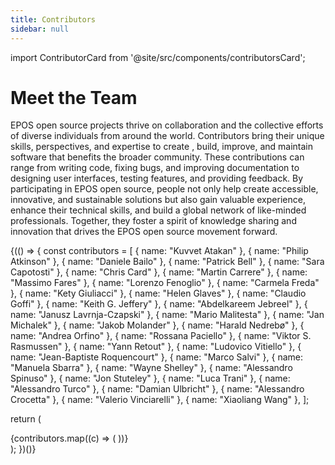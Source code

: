 ```yaml
---
title: Contributors
sidebar: null
---
```


import ContributorCard from '@site/src/components/contributorsCard';

# Meet the Team

EPOS open source projects thrive on collaboration and the collective efforts of diverse individuals from around the world. Contributors bring their unique skills, perspectives, and expertise to create , build, improve, and maintain software that benefits the broader community. These contributions can range from writing code, fixing bugs, and improving documentation to designing user interfaces, testing features, and providing feedback. By participating in EPOS open source, people not only help create accessible, innovative, and sustainable solutions but also gain valuable experience, enhance their technical skills, and build a global network of like-minded professionals. Together, they foster a spirit of knowledge sharing and innovation that drives the EPOS open source movement forward.

{(() => {
const contributors = [
{ name: "Kuvvet Atakan" },
{ name: "Philip Atkinson" },
{ name: "Daniele Bailo" },
{ name: "Patrick Bell" },
{ name: "Sara Capotosti" },
{ name: "Chris Card" },
{ name: "Martin Carrere" },
{ name: "Massimo Fares" },
{ name: "Lorenzo Fenoglio" },
{ name: "Carmela Freda" },
{ name: "Kety Giuliacci" },
{ name: "Helen Glaves" },
{ name: "Claudio Goffi" },
{ name: "Keith G. Jeffery" },
{ name: "Abdelkareem Jebreel" },
{ name: "Janusz Lavrnja-Czapski" },
{ name: "Mario Malitesta" },
{ name: "Jan Michalek" },
{ name: "Jakob Molander" },
{ name: "Harald Nedrebø" },
{ name: "Andrea Orfino" },
{ name: "Rossana Paciello" },
{ name: "Viktor S. Rasmussen" },
{ name: "Yann Retout" },
{ name: "Ludovico Vitiello" },
{ name: "Jean-Baptiste Roquencourt" },
{ name: "Marco Salvi" },
{ name: "Manuela Sbarra" },
{ name: "Wayne Shelley" },
{ name: "Alessandro Spinuso" },
{ name: "Jon Stuteley" },
{ name: "Luca Trani" },
{ name: "Alessandro Turco" },
{ name: "Damian Ulbricht" },
{ name: "Alessandro Crocetta" },
{ name: "Valerio Vinciarelli" },
{ name: "Xiaoliang Wang" },
];

return (
<div style={{
      display: 'grid',
      gridTemplateColumns: 'repeat(auto-fit, minmax(250px, 1fr))',
      gap: '1rem',
      marginTop: '1rem'
    }}>
{contributors.map((c) => (
<ContributorCard key={c.name} name={c.name} />
))}
</div>
);
})()}
